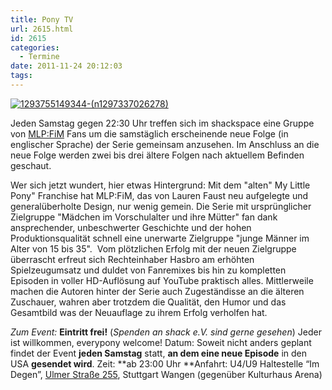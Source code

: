 ```yaml
---
title: Pony TV
url: 2615.html
id: 2615
categories:
  - Termine
date: 2011-11-24 20:12:03
tags:
---
```


[![](https://blog.shackspace.de/wp-content/uploads/2011/11/1293755149344-n1297337026278-300x225.jpg "1293755149344-(n1297337026278)")](https://blog.shackspace.de/wp-content/uploads/2011/11/1293755149344-n1297337026278.jpg)

Jeden Samstag gegen 22:30 Uhr treffen sich im shackspace eine Gruppe von [MLP:FiM](https://de.wikipedia.org/wiki/My_Little_Pony:_Freundschaft_ist_Magie) Fans um die samstäglich erscheinende neue Folge (in englischer Sprache) der Serie gemeinsam anzusehen.
Im Anschluss an die neue Folge werden zwei bis drei ältere Folgen nach aktuellem Befinden geschaut.

Wer sich jetzt wundert, hier etwas Hintergrund:
Mit dem "alten" My Little Pony" Franchise hat MLP:FiM, das von Lauren Faust neu aufgelegte und generalüberholte Design, nur wenig gemein.
Die Serie mit ursprünglicher Zielgruppe "Mädchen im Vorschulalter und ihre Mütter" fan dank ansprechender, unbeschwerter Geschichte und der hohen Produktionsqualität schnell eine unerwarte Zielgruppe "junge Männer im Alter von 15 bis 35".  Vom plötzlichen Erfolg mit der neuen Zielgruppe überrascht erfreut sich Rechteinhaber Hasbro am erhöhten Spielzeugumsatz und duldet von Fanremixes bis hin zu kompletten Episoden in voller HD-Auflösung auf YouTube praktisch alles.
Mittlerweile machen die Autoren hinter der Serie auch Zugeständisse an die älteren Zuschauer, wahren aber trotzdem die Qualität, den Humor und das Gesamtbild was der Neuauflage zu ihrem Erfolg verholfen hat.

_Zum Event:_
**Eintritt frei!** (_Spenden an shack e.V. sind gerne gesehen_) Jeder ist willkommen, everypony welcome!
Datum: Soweit nicht anders geplant findet der Event **jeden Samstag** statt, **an dem eine neue Episode** in den USA **gesendet wird**.
Zeit: **ab 23:00 Uhr
**Anfahrt: U4/U9 Haltestelle “Im Degen”, [Ulmer Straße 255](../?page_id=713), Stuttgart Wangen (gegenüber Kulturhaus Arena)